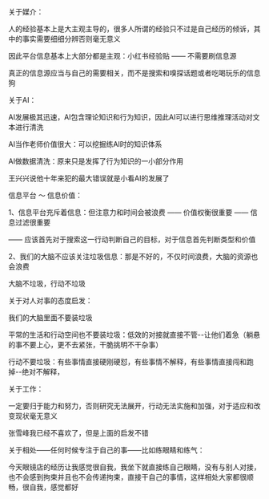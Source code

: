 关于媒介：

人的经验基本上是大主观主导的，很多人所谓的经验只不过是自己经历的倾诉，其中的事实需要细细分辨否则毫无意义

因此平台信息基本上大部分都是主观：小红书经验贴 —— 不需要刷信息源 

真正的信息源应当与自己的需要相关，而不是搜索和嗅探话题或者吃喝玩乐的信息狗





关于AI：

AI发展极其迅速，AI包含理论知识和行为知识，因此AI可以进行思维推理活动对文本进行清洗

AI当作老师价值很大：可以挖掘练AI时的知识体系

AI做数据清洗：原来只是发挥了行为知识的一小部分作用

王兴兴说他十年来犯的最大错误就是小看AI的发展了





信息平台 ～ 信息价值：

1、信息平台充斥着信息：但注意力和时间会被浪费 —— 价值权衡很重要 —— 信息过滤很重要

—— 应该首先对于搜索这一行动判断自己的目标，对于信息首先判断类型和价值

2、我们的大脑不应该关注垃圾信息：那是不好的，不仅时间浪费，大脑的资源也会浪费



大脑不垃圾，行动不垃圾

关于对人对事的态度启发：

我们的大脑里面不要装垃圾

平常的生活和行动空间也不要装垃圾：低效的对接就直接不管--让他们着急（躺悬的事不要上心，更不去紧张，干脆挑明不干杂事）

行动不要垃圾：有些事情直接硬刚硬怼，有些事情不解释，有些事情直接闯和跑掉--绝对不解释，





关于工作：

一定要归于能力和努力，否则研究无法展开，行动无法实施和加强，对于适应和改变现状毫无意义

张雪峰我已经不喜欢了，但是上面的启发不错





关于相处——任何时候专注于自己的事——比如练眼睛和练气：

今天眼镜店的经历让我感觉很自我，我坐下就直接练自己眼睛，没有与别人对接，也不会感到拘束并且也不会传递拘束，直接干自己的事情，这样相处大家都很顺畅，很自我，感觉都好